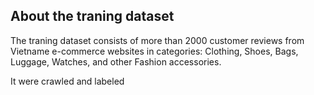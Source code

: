## About the traning dataset
The traning dataset consists of more than 2000 customer reviews from Vietname e-commerce websites in categories: Clothing, Shoes, Bags, Luggage, Watches, and other Fashion accessories.

It were crawled and labeled        





